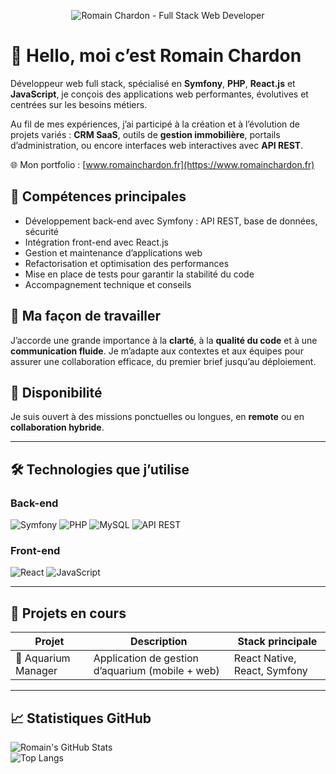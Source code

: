<p align="center">
  <img src="./A_digital_graphic_banner_showcases_Romain_Chardon_.png" alt="Romain Chardon - Full Stack Web Developer" />
</p>

# 👋 Hello, moi c’est Romain Chardon

Développeur web full stack, spécialisé en **Symfony**, **PHP**, **React.js** et **JavaScript**, je conçois des applications web performantes, évolutives et centrées sur les besoins métiers.

Au fil de mes expériences, j’ai participé à la création et à l’évolution de projets variés : **CRM SaaS**, outils de **gestion immobilière**, portails d’administration, ou encore interfaces web interactives avec **API REST**.

🌐 Mon portfolio : [www.romainchardon.fr](https://www.romainchardon.fr)

## 💼 Compétences principales

- Développement back-end avec Symfony : API REST, base de données, sécurité
- Intégration front-end avec React.js
- Gestion et maintenance d’applications web
- Refactorisation et optimisation des performances
- Mise en place de tests pour garantir la stabilité du code
- Accompagnement technique et conseils

## 🧠 Ma façon de travailler

J’accorde une grande importance à la **clarté**, à la **qualité du code** et à une **communication fluide**. Je m’adapte aux contextes et aux équipes pour assurer une collaboration efficace, du premier brief jusqu’au déploiement.

## 🚀 Disponibilité

Je suis ouvert à des missions ponctuelles ou longues, en **remote** ou en **collaboration hybride**.

---

## 🛠️ Technologies que j’utilise

### Back-end
![Symfony](https://img.shields.io/badge/Symfony-000000?style=for-the-badge&logo=symfony&logoColor=white)
![PHP](https://img.shields.io/badge/PHP-777BB4?style=for-the-badge&logo=php&logoColor=white)
![MySQL](https://img.shields.io/badge/MySQL-4479A1?style=for-the-badge&logo=mysql&logoColor=white)
![API REST](https://img.shields.io/badge/API--REST-FF6F00?style=for-the-badge)

### Front-end
![React](https://img.shields.io/badge/React-20232A?style=for-the-badge&logo=react&logoColor=61DAFB)
![JavaScript](https://img.shields.io/badge/JavaScript-F7DF1E?style=for-the-badge&logo=javascript&logoColor=black)

---

## 📂 Projets en cours

| Projet               | Description                                      | Stack principale             |
| -------------------- | ------------------------------------------------ | ---------------------------- |
| 🐠 Aquarium Manager  | Application de gestion d’aquarium (mobile + web) | React Native, React, Symfony |

---

## 📈 Statistiques GitHub

![Romain's GitHub Stats](https://github-readme-stats.vercel.app/api?username=RomainChardon&show_icons=true&theme=github_dark)  
![Top Langs](https://github-readme-stats.vercel.app/api/top-langs/?username=RomainChardon&layout=compact&theme=github_dark)
